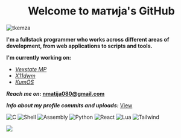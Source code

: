 <h1 align="center">Welcome to матија's GitHub</h1>

<p align="left"><img src="https://komarev.com/ghpvc/?username=tkemza&label=Profile%20views&color=0e75b6&style=flat" alt="tkemza" /></p>
<p>
    <b>I'm a fullstack programmer who works across different areas of development, from web applications to scripts and tools.
</b> 
<br>

**I'm currently working on:**

- [_Vexstate MP_](https://github.com/vexstate)
- [_X11dwm_](https://github.com/n11kol11c/X11dwm.git)
- [_KumOS_](https://github.com/TodorW/ZephyrOS)

**_Reach me on:_ nmatija080@gmail.com**

**_Info about my profile commits and uploads:_** [View](info.md)

![C](https://img.shields.io/badge/C-00599C?style=for-the-badge&logo=c&logoColor=white)
![Shell](https://img.shields.io/badge/Shell-89e051?style=for-the-badge&logo=gnu-bash&logoColor=white)
![Assembly](https://img.shields.io/badge/Assembly-6E4B3C?style=for-the-badge&logo=linux&logoColor=white)
![Python](https://img.shields.io/badge/Python-3776AB?style=for-the-badge&logo=python&logoColor=white)
![React](https://img.shields.io/badge/React-61DAFB?style=for-the-badge&logo=react&logoColor=black)
![Lua](https://img.shields.io/badge/Lua-2C2D72?style=for-the-badge&logo=lua&logoColor=white)
![Tailwind](https://img.shields.io/badge/Tailwind_CSS-06B6D4?style=for-the-badge&logo=tailwind-css&logoColor=white)

![](https://github-readme-stats.vercel.app/api/top-langs/?username=n11kol11c&layout=compact&theme=dark&hide_border=true&cache_seconds=60)

